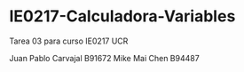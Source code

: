 # IE0217-Calculadora-Variables
Tarea 03 para curso IE0217 UCR

Juan Pablo Carvajal B91672
Mike Mai Chen       B94487

